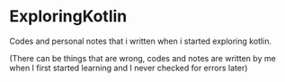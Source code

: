 # ExploringKotlin

Codes and personal notes that i written when i started exploring kotlin.

(There can be things that are wrong, codes and notes are written by me when I first started learning and I never checked for errors later)
